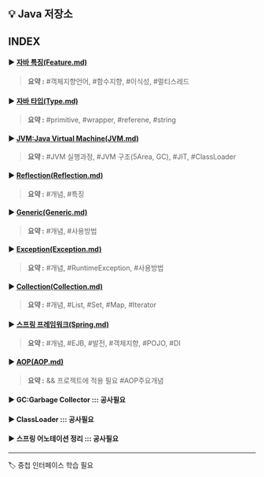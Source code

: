 ## 💡 Java 저장소

## INDEX


#### ▶︎ [자바 특징(Feature.md)](./Feature.md)

> **요약 :**
> #객체지향언어, #함수지향, #이식성, #멀티스레드

#### ▶︎ [자바 타입(Type.md)](./Type.md)

> **요약 :**
> #primitive, #wrapper, #referene, #string

#### ▶︎ [JVM:Java Virtual Machine(JVM.md)](./JVM.md)

> **요약 :**
> #JVM 실행과정, #JVM 구조(5Area, GC), #JIT, #ClassLoader

#### ▶︎ [Reflection(Reflection.md)](./Reflection.md)

> **요약 :**
> #개념, #특징

#### ▶︎ [Generic(Generic.md)](./Generic.md)

> **요약 :**
> #개념, #사용방법

#### ▶︎ [Exception(Exception.md)](./Exception.md)

> **요약 :**
> #개념, #RuntimeException, #사용방법

#### ▶︎ [Collection(Collection.md)](./Collection.md)

> **요약 :**
> #개념, #List, #Set, #Map, #Iterator

#### ▶︎ [스프링 프레임워크(Spring.md)](./Spring.md)

> **요약 :**
> #개념, #EJB, #발전, #객체지향, #POJO, #DI

#### ▶︎ [AOP(AOP.md)](./AOP.md)

> **요약 :** && 프로젝트에 적용 필요
> #AOP주요개념

#### ▶︎ GC:Garbage Collector ::: 공사필요

#### ▶︎ ClassLoader ::: 공사필요

#### ▶︎ 스프링 어노테이션 정리 ::: 공사필요

---

🏷 중첩 인터페이스 학습 필요
